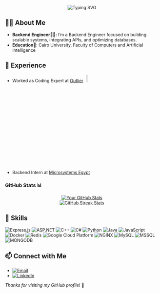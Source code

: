<p align="center">
  <img src="https://readme-typing-svg.demolab.com?font=Fira+Code&weight=500&size=24&duration=4000&pause=800&color=56BBF7&width=435&lines=Hi%2C+I+am+a+Backend+Engineer;Welcome+to+my+GitHub!" alt="Typing SVG" />
</p>

## 👨‍💻 About Me
- **Backend Engineer**👷‍♂️: I’m a Backend Engineer focused on building scalable systems, integrating APIs, and optimizing databases.
- **Education**📙: Cairo University, Faculty of Computers and Artificial Intelligence

## 💼 Experience

- Worked as Coding Expert at [Outlier](https://outlier.ai/)<img src="https://framerusercontent.com/images/4CIp67iRHdHqzFnhBIJ7iIx7N6M.svg" width="8%" style="margin-left: 10px;"/><br>
- Backend Intern at [Microsystems Egypt](https://www.microsystems-eg.com/)
  
### GitHub Stats 📊

<p align="center">
  <a href="#">
    <img src="https://github-readme-stats.vercel.app/api?username=RealOrangeKun&show_icons=true&theme=radical&hide=contribs" alt="Your GitHub Stats" />
  </a>
  <br>
  <a href="#">
    <img src="https://github-readme-streak-stats.herokuapp.com?user=RealOrangeKun&theme=radical" alt="GitHub Streak Stats" />
  </a>
</p>

## 🚀 Skills

![Express.js](https://img.shields.io/badge/Express.js-000000?style=for-the-badge&logo=express&logoColor=white)
![ASP.NET](https://img.shields.io/badge/ASP.NET-512BD4?style=for-the-badge&logo=dotnet&logoColor=white)
![C++](https://img.shields.io/badge/C++-00599C?style=for-the-badge&logo=cplusplus&logoColor=white)
![C#](https://img.shields.io/badge/C%23-239120?style=for-the-badge&logo=csharp&logoColor=white)
![Python](https://img.shields.io/badge/Python-3776AB?style=for-the-badge&logo=python&logoColor=white)
![Java](https://img.shields.io/badge/Java-007396?style=for-the-badge&logo=java&logoColor=white)
![JavaScript](https://img.shields.io/badge/JavaScript-F7DF1E?style=for-the-badge&logo=javascript&logoColor=black)
![Docker](https://img.shields.io/badge/Docker-2496ED?style=for-the-badge&logo=docker&logoColor=white)
![Redis](https://img.shields.io/badge/Redis-DC382D?style=for-the-badge&logo=redis&logoColor=white)
![Google Cloud Platform](https://img.shields.io/badge/Google_Cloud-4285F4?style=for-the-badge&logo=google-cloud&logoColor=white)
![NGINX](https://img.shields.io/badge/NGINX-FFFFF?style=for-the-badge&logo=nginx&logoColor=white)
![MySQL](https://img.shields.io/badge/MySQL-4169E1?style=for-the-badge&logo=mysql&logoColor=white)
![MSSQL](https://img.shields.io/badge/MSSQL-0072C6?style=for-the-badge&logo=sql-server&logoColor=white)
![MONGODB](https://img.shields.io/badge/MONGODB-47A249?style=for-the-badge&logo=mongodb&logoColor=white)

## 📫 Connect with Me

- [![Email](https://img.shields.io/badge/-Email-c14438?logo=gmail&logoColor=white)](mailto:yousseftarekbusiness@gmail.com)
- [![LinkedIn](https://img.shields.io/badge/-LinkedIn-0077B5?logo=linkedin&logoColor=white)](https://www.linkedin.com/in/yousef-tarek-ali/)


*Thanks for visiting my GitHub profile!* 🚀

